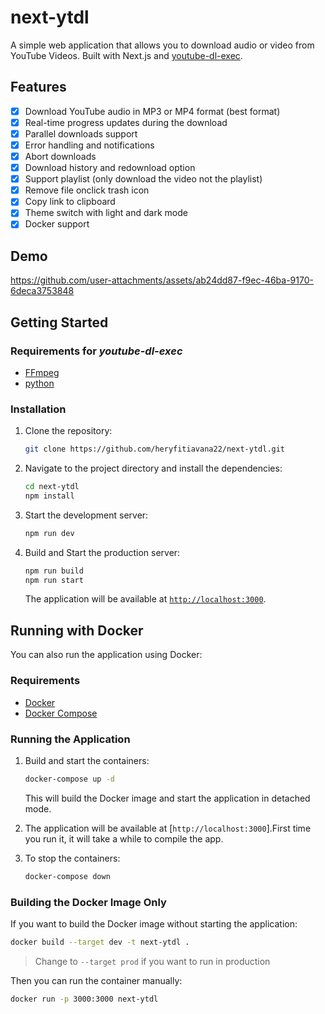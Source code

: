 # next-ytdl
A simple web application that allows you to download audio or video from YouTube Videos. Built with Next.js and [youtube-dl-exec](https://github.com/microlinkhq/youtube-dl-exec).

## Features

- [x] Download YouTube audio in MP3 or MP4 format (best format)
- [x] Real-time progress updates during the download
- [x] Parallel downloads support
- [x] Error handling and notifications
- [x] Abort downloads
- [x] Download history and redownload option
- [x] Support playlist (only download the video not the playlist)
- [x] Remove file onclick trash icon
- [x] Copy link to clipboard 
- [x] Theme switch with light and dark mode
- [x] Docker support
## Demo




https://github.com/user-attachments/assets/ab24dd87-f9ec-46ba-9170-6deca3753848


## Getting Started

### Requirements for *youtube-dl-exec*

- [FFmpeg](https://ffmpeg.org/download.html)
- [python](https://www.python.org/)

### Installation

1. Clone the repository:

   ```bash
   git clone https://github.com/heryfitiavana22/next-ytdl.git
   ```

2. Navigate to the project directory and install the dependencies:

   ```bash
   cd next-ytdl
   npm install
   ```

3. Start the development server:

   ```bash
   npm run dev
   ```

4. Build and Start the production server:

   ```bash
   npm run build
   npm run start
   ```

   The application will be available at [`http://localhost:3000`](http://localhost:3000).

## Running with Docker

You can also run the application using Docker:

### Requirements

- [Docker](https://docs.docker.com/get-docker/)
- [Docker Compose](https://docs.docker.com/compose/install/)

### Running the Application

1. Build and start the containers:

   ```bash
   docker-compose up -d
   ```

   This will build the Docker image and start the application in detached mode.

2. The application will be available at [`http://localhost:3000`].First time you run it, it will take a while to compile the app.

3. To stop the containers:

   ```bash
   docker-compose down
   ```

### Building the Docker Image Only

If you want to build the Docker image without starting the application:

```bash
docker build --target dev -t next-ytdl .
```

> Change to `--target prod` if you want to run in production

Then you can run the container manually:

```bash
docker run -p 3000:3000 next-ytdl
```



